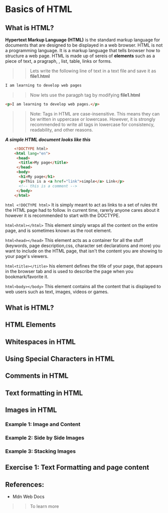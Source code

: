 
# Basics of HTML
## What is HTML?
**Hypertext Markup Language (HTML)** is the standard markup language for documents that are designed to be displayed in a web browser. HTML is not a programming language. It is a markup language that tells browser how to structure a web page. HTML is made up of sereis of **elements** such as a piece of text, a pragraph, , list, table, links or forms.

>> Lets write the following line of text in a text file and save it as **file1.html**

```html
I am learning to develop web pages
```
>> Now lets use the paragph tag by modifying **file1.html**

```html
<p>I am learning to develop web pages.</p>
```
>> Note: Tags in HTML are case-insensitive. This means they can be written in uppercase or lowercase. However, it is strongly recommended to write all tags in lowercase for consistency, readability, and other reasons.

***A simple HTML document looks like this***
```html
    <!DOCTYPE html>
    <html lang="en">
     <head>
      <title>My page</title>
     </head>
     <body>
      <h1>My page</h1>
      <p>This is a <a href="link">simple</a> Link</p>
      <!-- this is a comment -->
     </body>
    </html>
```   
```html <!DOCTYPE html>```
It is simply meant to act as links to a set of rules tht the HTML page had to follow. In current time, rarerly anyone cares about it however it is recommended to start with the DOCTYPE.

```html<html></html>```
This element simply wraps all the content on the entire page, and is sometimes known as the root element.

```html<head></head>``` 
This element acts as a container for all the stuff (keywords, page description,css, character set declarations and more) you want to include on the HTML page, that isn't the content you are showing to your page's viewers.

```html<title></title>```
his element defines the title of your page, that appears in the browser tab and is used to describe the page when you bookmark/favorite it.

 ```html<body></body>```
This element contains all the content that is displayed to web users such as text, images, videos or games.

## What is HTML?

## HTML Elements

## Whitespaces in HTML

## Using Special Characters in HTML

## Comments in HTML

## Text formatting in HTML

## Images in HTML

### Example 1: Image and Content

### Example 2: Side by Side Images

### Example 3: Stacking Images

## Exercise 1: Text Formatting and page content

## References: 
- Mdn Web Docs 

>> To learn more

